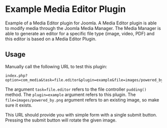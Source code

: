 # Example Media Editor Plugin
Example of a Media Editor plugin for Joomla. A Media Editor plugin is able to modify media through the Joomla Media
Manager. The Media Manager is able to generate an editor for a specific file type (image, video, PDF) and this editor
is based on a Media Editor Plugin.

## Usage
Manually call the following URL to test this plugin:
```
index.php?option=com_media&task=file.editor&plugin=example&file=images/powered_by.png
```

The argument `task=file.editor` refers to the file controller `pudding()` method.
The `plugin=example` argument refers to this plugin.
The `file=images/powered_by.png` argument refers to an existing image, so make sure it exists.

This URL should provide you with simple form with a single submit button. Pressing the submit button will rotate the given image.